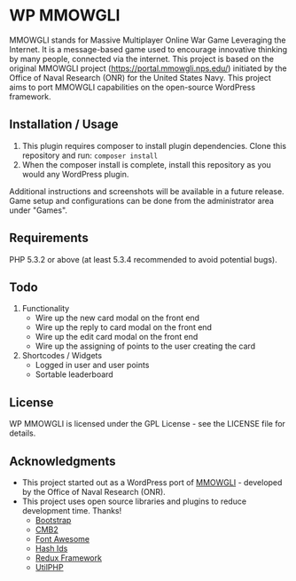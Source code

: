 WP MMOWGLI
========================================

MMOWGLI stands for Massive Multiplayer Online War Game Leveraging the Internet. It is a message-based game used to encourage innovative thinking by many people, connected via the internet. This project is based on the original MMOWGLI project (https://portal.mmowgli.nps.edu/) initiated by the Office of Naval Research (ONR) for the United States Navy. This project aims to port MMOWGLI capabilities on the open-source WordPress framework.

Installation / Usage
--------------------

1. This plugin requires composer to install plugin dependencies. Clone this repository and run: `composer install`
2. When the composer install is complete, install this repository as you would any WordPress plugin.

Additional instructions and screenshots will be available in a future release. Game setup and configurations can be done from the administrator area under "Games".

Requirements
------------

PHP 5.3.2 or above (at least 5.3.4 recommended to avoid potential bugs).

Todo
-------
1. Functionality
    * Wire up the new card modal on the front end
    * Wire up the reply to card modal on the front end
    * Wire up the edit card modal on the front end
    * Wire up the assigning of points to the user creating the card
2. Shortcodes / Widgets
    * Logged in user and user points
    * Sortable leaderboard 

License
-------

WP MMOWGLI is licensed under the GPL License - see the LICENSE file for details.

Acknowledgments
---------------

- This project started out as a WordPress port of [MMOWGLI](https://portal.mmowgli.nps.edu/) - developed by the Office of Naval Research (ONR).
- This project uses open source libraries and plugins to reduce development time. Thanks!
    -   [Bootstrap](https://getbootstrap.com/)
    -   [CMB2](https://github.com/WebDevStudios/CMB2)
    -   [Font Awesome](https://fortawesome.github.io/Font-Awesome/)
    -   [Hash Ids](https://github.com/ivanakimov/hashids.php)
    -   [Redux Framework](https://github.com/reduxframework/redux-framework)
    -   [UtilPHP](https://github.com/brandonwamboldt/utilphp)
